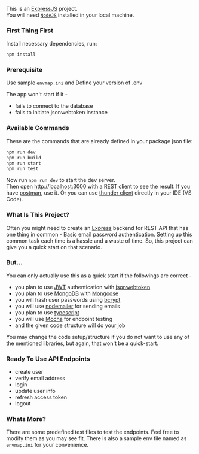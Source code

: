 This is an [ExpressJS](https://expressjs.com/) project.<br>
You will need [`NodeJS`](https://nodejs.org/) installed in your local machine.

### First Thing First

Install necessary dependencies, run:

```bash
npm install
```

### Prerequisite

Use sample `envmap.ini` and Define your version of .env <br>

The app won't start if it -

- fails to connect to the database
- fails to initiate jsonwebtoken instance

### Available Commands

These are the commands that are already defined in your package json file:

```bash
npm run dev
npm run build
npm run start
npm run test
```

Now run `npm run dev` to start the dev server. <br>
Then open [http://localhost:3000](http://localhost:3000) with a REST client to see the result. If you have [postman](https://www.postman.com/), use it. Or you can use [thunder client](https://www.thunderclient.com/) directly in your IDE (VS Code).

### What Is This Project?

Often you might need to create an [Express](https://expressjs.com/) backend for REST API that has one thing in common - Basic email password authentication. Setting up this common task each time is a hassle and a waste of time. So, this project can give you a quick start on that scenario.

### But...

You can only actually use this as a quick start if the followings are correct -

- you plan to use [JWT](https://jwt.io/) authentication with [jsonwebtoken](https://www.npmjs.com/package/jsonwebtoken)
- you plan to use [MongoDB](https://www.mongodb.com/) with [Mongoose](https://mongoosejs.com/)
- you will hash user passwords using [bcrypt](https://www.npmjs.com/package/bcrypt)
- you will use [nodemailer](https://nodemailer.com/) for sending emails
- you plan to use [typescript](https://www.typescriptlang.org/)
- you will use [Mocha](https://mochajs.org/) for endpoint testing
- and the given code structure will do your job

You may change the code setup/structure if you do not want to use any of the mentioned libraries, but again, that won't be a quick-start.

### Ready To Use API Endpoints

- create user
- verify email address
- login
- update user info
- refresh access token
- logout

### Whats More?

There are some predefined test files to test the endpoints. Feel free to modify them as you may see fit. There is also a sample env file named as `envmap.ini` for your convenience.
